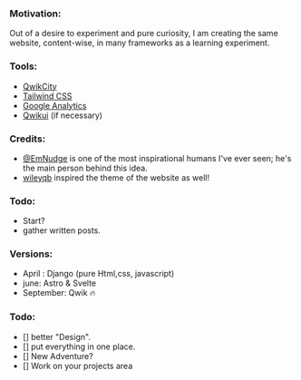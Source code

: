 ### Motivation:
Out of a desire to experiment and pure curiosity, I am creating the same website, content-wise, in many frameworks as a learning experiment.

### Tools:
- [QwikCity](https://qwik.builder.io/docs/qwikcity/)
- [Tailwind CSS](https://tailwindcss.com/)
- [Google Analytics](https://analytics.google.com/analytics/web/?pli=1)
- [Qwikui](https://qwikui.com/) (if necessary)

### Credits:
- [@EmNudge](https://github.com/EmNudge) is one of the most inspirational humans I've ever seen; he's the main person behind this idea.
- [wileyqb](https://www.wileyqb.com/) inspired the theme of the website as well!

### Todo:
- Start?
- gather written posts.

### Versions: 
- April : Django (pure Html,css, javascript)
- june: Astro & Svelte
- September: Qwik :fire:

### Todo: 
- [] better "Design".
- [] put everything in one place.
- [] New Adventure?
- [] Work on your projects area
